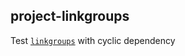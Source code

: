 ## project-linkgroups

Test [`linkgroups`](https://premake.github.io/docs/linkgroups) with cyclic dependency

